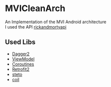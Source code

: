 # MVICleanArch
An Implementation of the MVI Android architecture <br/>
I used the API [rickandmortyapi](https://rickandmortyapi.com/) 

Used Libs 
---------------
* [Dagger2](https://dagger.dev/users-guide) 
* [ViewModel](https://developer.android.com/topic/libraries/architecture/viewmodel) 
* [Coroutines](https://developer.android.com/kotlin/coroutines) 
* [Retrofit2](https://square.github.io/retrofit/) 
* [steto](http://facebook.github.io/stetho/) 
* [coil](https://coil-kt.github.io/coil/) 



